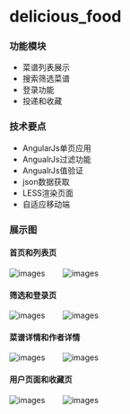 # delicious_food
### 功能模块
- 菜谱列表展示 
- 搜索筛选菜谱
- 登录功能
- 投递和收藏

### 技术要点
- AngularJs单页应用
- AngualrJs过滤功能
- AngualrJs值验证
- json数据获取
- LESS渲染页面
- 自适应移动端


### 展示图
#### 首页和列表页
![images](https://github.com/baobabRou/delicious_food/blob/master/demo/main.jpg)&nbsp;&nbsp;&nbsp;&nbsp;&nbsp;&nbsp;&nbsp;
![images](https://github.com/baobabRou/delicious_food/blob/master/demo/p_2.jpg)

#### 筛选和登录页
![images](https://github.com/baobabRou/delicious_food/blob/master/demo/p_3.jpg)&nbsp;&nbsp;&nbsp;&nbsp;&nbsp;&nbsp;&nbsp;
  ![images](https://github.com/baobabRou/delicious_food/blob/master/demo/p_4.jpg)

#### 菜谱详情和作者详情
![images](https://github.com/baobabRou/delicious_food/blob/master/demo/p_5.jpg)&nbsp;&nbsp;&nbsp;&nbsp;&nbsp;&nbsp;&nbsp;
  ![images](https://github.com/baobabRou/delicious_food/blob/master/demo/p_6.jpg)

#### 用户页面和收藏页
![images](https://github.com/baobabRou/delicious_food/blob/master/demo/p_7.jpg)&nbsp;&nbsp;&nbsp;&nbsp;&nbsp;&nbsp;&nbsp;
  ![images](https://github.com/baobabRou/delicious_food/blob/master/demo/p_8.jpg)
